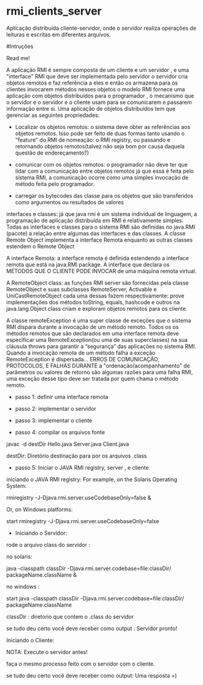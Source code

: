 # rmi_clients_server 
 Aplicação distribuída cliente-servidor, onde o servidor realiza operações de leituras e escritas em diferentes arquivos.

#Intruções

Read me!


A aplicação RMI é sempre composta de um cliente e um servidor , e uma "interface" RMI que deve ser implementada pelo servidor o servidor cria objetos remotos e faz referência a eles e então os armazena para os clientes invocarem métodos nesses objetos o modelo RMI fornece uma aplicação com objetos distribuídos para o programador , o mecanismo que o servidor e o servidor e o cliente usam  para se comunicarem e passarem informação entre si. Uma aplicação de objetos distribuídos tem que gerenciar as seguintes propriedades:

- Localizar os objetos remotos: o sistema deve obter as referências aos objetos remotos. Isso pode ser feito de duas formas tanto usando o "feature" do RMI de nomeação: o RMI registry, ou passando e retornando objetos remotos(talvez não seja bom por causa daquela questão de endereçamento?)

- comunicar com os objetos remotos: o programador não deve ter que lidar com a comunicação entre objetos remotos  já que essa é feita pelo sistema RMI, a comunicação ocorre como uma simples invocação de método feita pelo programador.

- carregar os bytecodes das classe para os objetos que são transferidos como argumentos ou resultados de valores

interfaces e classes: já que java rmi é um sistema individual de linguagem, a programação de aplicação distribuída em RMI é relativamente simples. Todas as interfaces e classes para o sistema RMI são definidas no java.RMI (pacote) a relação entre algumas das interfaces e das classes. A classe Remote Object implementa a interface Remota enquanto as outras classes estendem o Remote Object

 A interface Remota: a interface remota é definida estendendo a interface remota que está na java.RMI package. A interface que declara os  MÉTODOS QUE O CLIENTE PODE INVOCAR de uma máquina remota virtual.

 A RemoteObject class: as funções RMI server são fornecidas pela classe RemoteObject e suas subclasses RemoteServer, Activable e UniCastRemoteObject cada uma dessas fazem respectivamente: prove implementações dos métodos toString, equals, hashcode e outros na java.lang.Object class criam e exploram objetos remotos para os cliente.



 A classe remoteException é uma super classe de exceções que o sistema RMI dispara durante a invocação de um método remoto.
 Todos os os métodos remotos que são declarados em uma interface remota deve especificar uma RemoteException(ou uma de suas superclasses) na sua cláusula throws para garantir a “segurança” das aplicações no sistema RMI. Quando a invocação remota de um método falha a exceção RemoteException é dispersada... ERROS DE COMUNICAÇÃO, PROTOCOLOS, E FALHAS DURANTE a "ordenação/acompanhamento" de parâmetros ou valores de retorno são algumas razões para uma falha RMI, uma exceção desse tipo deve ser tratada por quem chama o método remoto. 


- passo 1: definir uma interface remota

- passo 2: implementar o servidor

- passo 3: implementar o cliente

- passo 4: compilar os arquivos fonte

javac -d destDir Hello.java Server.java Client.java

destDir: Diretório destinação para por os arquivos .class

- passo 5: Iniciar o JAVA RMI registry, server , e cliente

iniciando o JAVA RMI registry: 
For example, on the Solaris Operating System:

rmiregistry -J-Djava.rmi.server.useCodebaseOnly=false &

Or, on Windows platforms:

start rmiregistry -J-Djava.rmi.server.useCodebaseOnly=false


- Iniciando o Servidor:

rode o arquivo class do servidor :

no solaris:

java -classpath classDir -Djava.rmi.server.codebase=file:classDir/ packageName.className &


no windows :


start java -classpath classDir -Djava.rmi.server.codebase=file:classDir/ packageName.className


classDir : diretorio que contem o .class do servidor

se tudo deu certo você deve receber como output : Servidor pronto!



Iniciando o Cliente:

NOTA: Execute o servidor antes!

faça o mesmo processo feito com o servidor com o cliente.


se tudo deu certo você deve receber como output: Uma resposta =)
